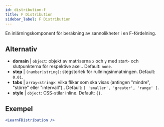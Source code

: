 ```yaml
---
id: distribution-f
title: F Distribution
sidebar_label: F Distribution
---
```


En inlärningskomponent för beräkning av sannolikheter i en F-fördelning.

## Alternativ

* __domain__ | `object`: objekt av matriserna `x` och `y` med start- och slutpunkterna för respektive axel.. Default: `none`.
* __step__ | `(number|string)`: stegstorlek för rullningsinmatningen. Default: `0.01`.
* __tabs__ | `array<string>`: vilka flikar som ska visas (antingen "mindre", "större" eller "intervall").. Default: `[
  'smaller',
  'greater',
  'range'
]`.
* __style__ | `object`: CSS-stilar inline. Default: `{}`.


## Exempel

```jsx live
<LearnFDistribution />
```

